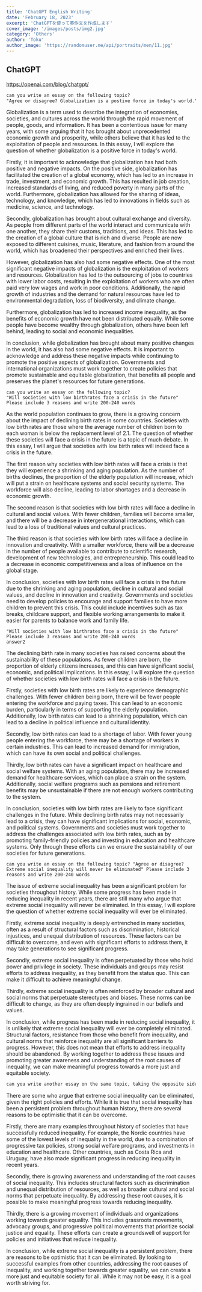 ```yaml
---
title: 'ChatGPT English Writing'
date: 'February 18, 2023'
excerpt: 'ChatGPTを使って英作文を作成します'
cover_image: '/images/posts/img2.jpg'
category: 'Others'
author: 'Toku'
author_image: 'https://randomuser.me/api/portraits/men/11.jpg'
---
```


<!-- Markdow generator - https://jaspervdj.be/lorem-markdownum/ -->

## ChatGPT
https://openai.com/blog/chatgpt/

```html
can you write an essay on the following topic? 
"Agree or disagree? Globalization is a postive force in today's world." Please include 3 reasons and write 200-240 words
```
Globalization is a term used to describe the integration of economies, societies, and cultures across the world through the rapid movement of people, goods, and information. It has been a contentious issue for many years, with some arguing that it has brought about unprecedented economic growth and prosperity, while others believe that it has led to the exploitation of people and resources. In this essay, I will explore the question of whether globalization is a positive force in today's world.

Firstly, it is important to acknowledge that globalization has had both positive and negative impacts. On the positive side, globalization has facilitated the creation of a global economy, which has led to an increase in trade, investment, and economic growth. This has resulted in job creation, increased standards of living, and reduced poverty in many parts of the world. Furthermore, globalization has allowed for the sharing of ideas, technology, and knowledge, which has led to innovations in fields such as medicine, science, and technology.

Secondly, globalization has brought about cultural exchange and diversity. As people from different parts of the world interact and communicate with one another, they share their customs, traditions, and ideas. This has led to the creation of a global culture that is rich and diverse. People are now exposed to different cuisines, music, literature, and fashion from around the world, which has broadened their perspectives and enriched their lives.

However, globalization has also had some negative effects. One of the most significant negative impacts of globalization is the exploitation of workers and resources. Globalization has led to the outsourcing of jobs to countries with lower labor costs, resulting in the exploitation of workers who are often paid very low wages and work in poor conditions. Additionally, the rapid growth of industries and the demand for natural resources have led to environmental degradation, loss of biodiversity, and climate change.

Furthermore, globalization has led to increased income inequality, as the benefits of economic growth have not been distributed equally. While some people have become wealthy through globalization, others have been left behind, leading to social and economic inequalities.

In conclusion, while globalization has brought about many positive changes in the world, it has also had some negative effects. It is important to acknowledge and address these negative impacts while continuing to promote the positive aspects of globalization. Governments and international organizations must work together to create policies that promote sustainable and equitable globalization, that benefits all people and preserves the planet's resources for future generations.

```
can you write an essay on the following topic? 
"Will societies with low birthrates face a crisis in the future" Please include 3 reasons and write 200-240 words
```
As the world population continues to grow, there is a growing concern about the impact of declining birth rates in some countries. Societies with low birth rates are those where the average number of children born to each woman is below the replacement level of 2.1. The question of whether these societies will face a crisis in the future is a topic of much debate. In this essay, I will argue that societies with low birth rates will indeed face a crisis in the future.

The first reason why societies with low birth rates will face a crisis is that they will experience a shrinking and aging population. As the number of births declines, the proportion of the elderly population will increase, which will put a strain on healthcare systems and social security systems. The workforce will also decline, leading to labor shortages and a decrease in economic growth.

The second reason is that societies with low birth rates will face a decline in cultural and social values. With fewer children, families will become smaller, and there will be a decrease in intergenerational interactions, which can lead to a loss of traditional values and cultural practices.

The third reason is that societies with low birth rates will face a decline in innovation and creativity. With a smaller workforce, there will be a decrease in the number of people available to contribute to scientific research, development of new technologies, and entrepreneurship. This could lead to a decrease in economic competitiveness and a loss of influence on the global stage.

In conclusion, societies with low birth rates will face a crisis in the future due to the shrinking and aging population, decline in cultural and social values, and decline in innovation and creativity. Governments and societies need to develop policies to encourage and support families to have more children to prevent this crisis. This could include incentives such as tax breaks, childcare support, and flexible working arrangements to make it easier for parents to balance work and family life.
```
"Will societies with low birthrates face a crisis in the future" Please include 3 reasons and write 200-240 words
answer2
```
The declining birth rate in many societies has raised concerns about the sustainability of these populations. As fewer children are born, the proportion of elderly citizens increases, and this can have significant social, economic, and political implications. In this essay, I will explore the question of whether societies with low birth rates will face a crisis in the future.

Firstly, societies with low birth rates are likely to experience demographic challenges. With fewer children being born, there will be fewer people entering the workforce and paying taxes. This can lead to an economic burden, particularly in terms of supporting the elderly population. Additionally, low birth rates can lead to a shrinking population, which can lead to a decline in political influence and cultural identity.

Secondly, low birth rates can lead to a shortage of labor. With fewer young people entering the workforce, there may be a shortage of workers in certain industries. This can lead to increased demand for immigration, which can have its own social and political challenges.

Thirdly, low birth rates can have a significant impact on healthcare and social welfare systems. With an aging population, there may be increased demand for healthcare services, which can place a strain on the system. Additionally, social welfare programs such as pensions and retirement benefits may be unsustainable if there are not enough workers contributing to the system.

In conclusion, societies with low birth rates are likely to face significant challenges in the future. While declining birth rates may not necessarily lead to a crisis, they can have significant implications for social, economic, and political systems. Governments and societies must work together to address the challenges associated with low birth rates, such as by promoting family-friendly policies and investing in education and healthcare systems. Only through these efforts can we ensure the sustainability of our societies for future generations.

```text
can you write an essay on the following topic? "Agree or disagree?  
Extreme social inequality will never be eliminated" Please include 3 reasons and write 200-240 words
```
The issue of extreme social inequality has been a significant problem for societies throughout history. While some progress has been made in reducing inequality in recent years, there are still many who argue that extreme social inequality will never be eliminated. In this essay, I will explore the question of whether extreme social inequality will ever be eliminated.

Firstly, extreme social inequality is deeply entrenched in many societies, often as a result of structural factors such as discrimination, historical injustices, and unequal distribution of resources. These factors can be difficult to overcome, and even with significant efforts to address them, it may take generations to see significant progress.

Secondly, extreme social inequality is often perpetuated by those who hold power and privilege in society. These individuals and groups may resist efforts to address inequality, as they benefit from the status quo. This can make it difficult to achieve meaningful change.

Thirdly, extreme social inequality is often reinforced by broader cultural and social norms that perpetuate stereotypes and biases. These norms can be difficult to change, as they are often deeply ingrained in our beliefs and values.

In conclusion, while progress has been made in reducing social inequality, it is unlikely that extreme social inequality will ever be completely eliminated. Structural factors, resistance from those who benefit from inequality, and cultural norms that reinforce inequality are all significant barriers to progress. However, this does not mean that efforts to address inequality should be abandoned. By working together to address these issues and promoting greater awareness and understanding of the root causes of inequality, we can make meaningful progress towards a more just and equitable society.
```python
can you write another essay on the same topic, taking the opposite side?
```

There are some who argue that extreme social inequality can be eliminated, given the right policies and efforts. While it is true that social inequality has been a persistent problem throughout human history, there are several reasons to be optimistic that it can be overcome.

Firstly, there are many examples throughout history of societies that have successfully reduced inequality. For example, the Nordic countries have some of the lowest levels of inequality in the world, due to a combination of progressive tax policies, strong social welfare programs, and investments in education and healthcare. Other countries, such as Costa Rica and Uruguay, have also made significant progress in reducing inequality in recent years.

Secondly, there is growing awareness and understanding of the root causes of social inequality. This includes structural factors such as discrimination and unequal distribution of resources, as well as broader cultural and social norms that perpetuate inequality. By addressing these root causes, it is possible to make meaningful progress towards reducing inequality.

Thirdly, there is a growing movement of individuals and organizations working towards greater equality. This includes grassroots movements, advocacy groups, and progressive political movements that prioritize social justice and equality. These efforts can create a groundswell of support for policies and initiatives that reduce inequality.

In conclusion, while extreme social inequality is a persistent problem, there are reasons to be optimistic that it can be eliminated. By looking to successful examples from other countries, addressing the root causes of inequality, and working together towards greater equality, we can create a more just and equitable society for all. While it may not be easy, it is a goal worth striving for.

```python

```

```python

```

```python

```

```python

```

```python

```
